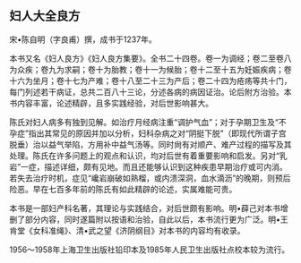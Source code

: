 ## 妇人大全良方

宋•陈自明（字良甫）撰，成书于1237年。

本书又名《妇人良方》《妇人良方集要》。全书二十四卷。卷一为调经；卷二至卷八为众疾；卷九为求嗣；卷十为胎教；卷十一为候胎；卷十二至十五为妊娠疾病；卷十六为坐月；卷十七为产难；卷十八至二十三为产后；卷二十四为疮疡等共十门，每门列述若干病证，总共二百八十三论，分述各病的病因证治。论后附方治验。本书内容丰富，论述精辟，且多实践经验，对后世影响甚大。

陈氏对妇人病多有独到见解。如治疗月经病注重“调护气血”；对于孕期卫生及“不孕症”指出其常见的原因并加以分析，妇科杂病之对“阴挺下脱”（即现代所谓子宫脱垂）治以益气举陷，方用补中益气汤等。同时尙有对顺产、难产过程的描写及其处理。陈氏在许多问题上的观点和认识，均对后世有着重要影响和启发。另对“乳岩”一症，描述详细，颇有见地。而且还能够认识到这种疾患早期治疗或可内消。若失去治疗时机，症见“巉岩崩破如熟榴，或内溃深洞，血水滴沥”的晚期，则预后险恶。早在七百多年前的陈氏有如此精辟的论述，实属难能可贵。

本书是一部妇产科名著，其理论与实践结合，对后世颇有影响。明•薛己对本书增删了部分内容，同时遂篇附以按语和治验，自此以后，本书流行更为广泛。明•王肯堂《女科准绳》、清•武之望《济阴纲目》对本书的内容均有收录。

1956〜1958年上海卫生出版社铅印本及1985年人民卫生出版社点校本较为流行。
